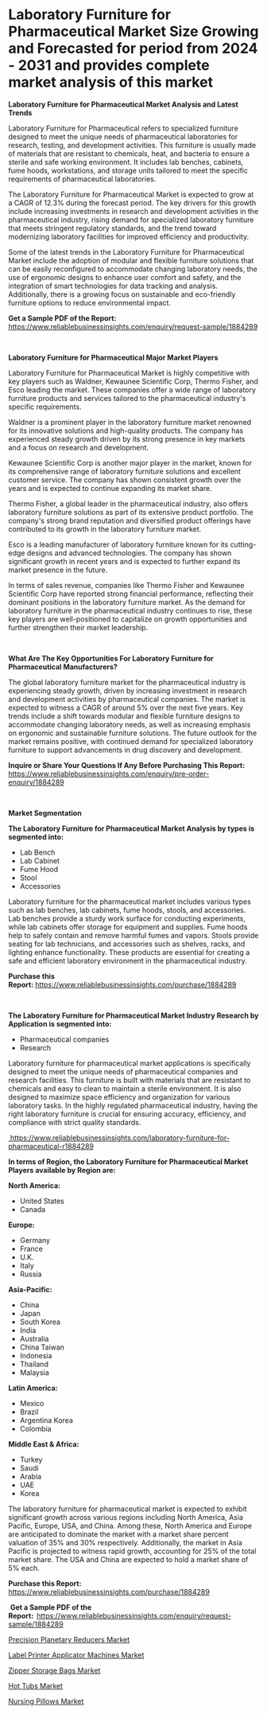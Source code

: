 <p><h1>Laboratory Furniture for Pharmaceutical Market Size Growing and Forecasted for period from 2024 - 2031 and provides complete market analysis of this market</h1></p><p><strong>Laboratory Furniture for Pharmaceutical Market Analysis and Latest Trends</strong></p>
<p><p>Laboratory Furniture for Pharmaceutical refers to specialized furniture designed to meet the unique needs of pharmaceutical laboratories for research, testing, and development activities. This furniture is usually made of materials that are resistant to chemicals, heat, and bacteria to ensure a sterile and safe working environment. It includes lab benches, cabinets, fume hoods, workstations, and storage units tailored to meet the specific requirements of pharmaceutical laboratories.</p><p>The Laboratory Furniture for Pharmaceutical Market is expected to grow at a CAGR of 12.3% during the forecast period. The key drivers for this growth include increasing investments in research and development activities in the pharmaceutical industry, rising demand for specialized laboratory furniture that meets stringent regulatory standards, and the trend toward modernizing laboratory facilities for improved efficiency and productivity.</p><p>Some of the latest trends in the Laboratory Furniture for Pharmaceutical Market include the adoption of modular and flexible furniture solutions that can be easily reconfigured to accommodate changing laboratory needs, the use of ergonomic designs to enhance user comfort and safety, and the integration of smart technologies for data tracking and analysis. Additionally, there is a growing focus on sustainable and eco-friendly furniture options to reduce environmental impact.</p></p>
<p><strong>Get a Sample PDF of the Report:&nbsp;</strong> <a href="https://www.reliablebusinessinsights.com/enquiry/request-sample/1884289">https://www.reliablebusinessinsights.com/enquiry/request-sample/1884289</a></p>
<p>&nbsp;</p>
<p><strong>Laboratory Furniture for Pharmaceutical Major Market Players</strong></p>
<p><p>Laboratory Furniture for Pharmaceutical Market is highly competitive with key players such as Waldner, Kewaunee Scientific Corp, Thermo Fisher, and Esco leading the market. These companies offer a wide range of laboratory furniture products and services tailored to the pharmaceutical industry's specific requirements.</p><p>Waldner is a prominent player in the laboratory furniture market renowned for its innovative solutions and high-quality products. The company has experienced steady growth driven by its strong presence in key markets and a focus on research and development.</p><p>Kewaunee Scientific Corp is another major player in the market, known for its comprehensive range of laboratory furniture solutions and excellent customer service. The company has shown consistent growth over the years and is expected to continue expanding its market share.</p><p>Thermo Fisher, a global leader in the pharmaceutical industry, also offers laboratory furniture solutions as part of its extensive product portfolio. The company's strong brand reputation and diversified product offerings have contributed to its growth in the laboratory furniture market.</p><p>Esco is a leading manufacturer of laboratory furniture known for its cutting-edge designs and advanced technologies. The company has shown significant growth in recent years and is expected to further expand its market presence in the future.</p><p>In terms of sales revenue, companies like Thermo Fisher and Kewaunee Scientific Corp have reported strong financial performance, reflecting their dominant positions in the laboratory furniture market. As the demand for laboratory furniture in the pharmaceutical industry continues to rise, these key players are well-positioned to capitalize on growth opportunities and further strengthen their market leadership.</p></p>
<p>&nbsp;</p>
<p><strong>What Are The Key Opportunities For Laboratory Furniture for Pharmaceutical Manufacturers?</strong></p>
<p><p>The global laboratory furniture market for the pharmaceutical industry is experiencing steady growth, driven by increasing investment in research and development activities by pharmaceutical companies. The market is expected to witness a CAGR of around 5% over the next five years. Key trends include a shift towards modular and flexible furniture designs to accommodate changing laboratory needs, as well as increasing emphasis on ergonomic and sustainable furniture solutions. The future outlook for the market remains positive, with continued demand for specialized laboratory furniture to support advancements in drug discovery and development.</p></p>
<p><strong>Inquire or Share Your Questions If Any Before Purchasing This Report:</strong> <a href="https://www.reliablebusinessinsights.com/enquiry/pre-order-enquiry/1884289">https://www.reliablebusinessinsights.com/enquiry/pre-order-enquiry/1884289</a></p>
<p>&nbsp;</p>
<p><strong>Market Segmentation</strong></p>
<p><strong>The Laboratory Furniture for Pharmaceutical Market Analysis by types is segmented into:</strong></p>
<p><ul><li>Lab Bench</li><li>Lab Cabinet</li><li>Fume Hood</li><li>Stool</li><li>Accessories</li></ul></p>
<p><p>Laboratory furniture for the pharmaceutical market includes various types such as lab benches, lab cabinets, fume hoods, stools, and accessories. Lab benches provide a sturdy work surface for conducting experiments, while lab cabinets offer storage for equipment and supplies. Fume hoods help to safely contain and remove harmful fumes and vapors. Stools provide seating for lab technicians, and accessories such as shelves, racks, and lighting enhance functionality. These products are essential for creating a safe and efficient laboratory environment in the pharmaceutical industry.</p></p>
<p><strong>Purchase this Report:&nbsp;</strong><a href="https://www.reliablebusinessinsights.com/purchase/1884289">https://www.reliablebusinessinsights.com/purchase/1884289</a></p>
<p>&nbsp;</p>
<p><strong>The Laboratory Furniture for Pharmaceutical Market Industry Research by Application is segmented into:</strong></p>
<p><ul><li>Pharmaceutical companies</li><li>Research</li></ul></p>
<p><p>Laboratory furniture for pharmaceutical market applications is specifically designed to meet the unique needs of pharmaceutical companies and research facilities. This furniture is built with materials that are resistant to chemicals and easy to clean to maintain a sterile environment. It is also designed to maximize space efficiency and organization for various laboratory tasks. In the highly regulated pharmaceutical industry, having the right laboratory furniture is crucial for ensuring accuracy, efficiency, and compliance with strict quality standards.</p></p>
<p><a href="https://www.reliablebusinessinsights.com/laboratory-furniture-for-pharmaceutical-r1884289">&nbsp;https://www.reliablebusinessinsights.com/laboratory-furniture-for-pharmaceutical-r1884289</a></p>
<p><strong>In terms of Region, the Laboratory Furniture for Pharmaceutical Market Players available by Region are:</strong></p>
<p>
    <p> <strong> North America: </strong>
        <ul>
            <li>United States</li>
            <li>Canada</li>
        </ul>
        </p> 
    <p> <strong> Europe: </strong>
        <ul>
            <li>Germany</li>
            <li>France</li>
            <li>U.K.</li>
            <li>Italy</li>
            <li>Russia</li>
        </ul>
        </p> 
    <p> <strong> Asia-Pacific: </strong>
        <ul>
            <li>China</li>
            <li>Japan</li>
            <li>South Korea</li>
            <li>India</li>
            <li>Australia</li>
            <li>China Taiwan</li>
            <li>Indonesia</li>
            <li>Thailand</li>
            <li>Malaysia</li>
        </ul>
        </p> 
    <p> <strong> Latin America: </strong>
        <ul>
            <li>Mexico</li>
            <li>Brazil</li>
            <li>Argentina Korea</li>
            <li>Colombia</li>
        </ul>
        </p> 
    <p> <strong> Middle East & Africa: </strong>
        <ul>
            <li>Turkey</li>
            <li>Saudi</li>
            <li>Arabia</li>
            <li>UAE</li>
            <li>Korea</li>
        </ul>
    </p>
    </p>
<p><p>The laboratory furniture for pharmaceutical market is expected to exhibit significant growth across various regions including North America, Asia Pacific, Europe, USA, and China. Among these, North America and Europe are anticipated to dominate the market with a market share percent valuation of 35% and 30% respectively. Additionally, the market in Asia Pacific is projected to witness rapid growth, accounting for 25% of the total market share. The USA and China are expected to hold a market share of 5% each.</p></p>
<p><strong>Purchase this Report: </strong><a href="https://www.reliablebusinessinsights.com/purchase/1884289">https://www.reliablebusinessinsights.com/purchase/1884289</a></p>
<p>&nbsp;<strong>Get a Sample PDF of the Report:&nbsp;&nbsp;</strong><a href="https://www.reliablebusinessinsights.com/enquiry/request-sample/1884289">https://www.reliablebusinessinsights.com/enquiry/request-sample/1884289</a></p>
<p><strong></strong></p>
<p><p><a href="https://github.com/GroverBarry/Market-Research-Report-List-6/blob/main/precision-planetary-reducers-market.md">Precision Planetary Reducers Market</a></p><p><a href="https://github.com/widyafarer/Market-Research-Report-List-1/blob/main/label-printer-applicator-machines-market.md">Label Printer Applicator Machines Market</a></p><p><a href="https://medium.com/@dhjdj3783/zipper-storage-bags-market-report-by-product-type-pe-pvc-pvdc-others-end-use-food-c628c7826711">Zipper Storage Bags Market</a></p><p><a href="https://medium.com/@stephen.russell7684/hot-tubs-market-global-market-share-and-ranking-overall-sales-and-demand-forecast-2024-2031-6216758245e4">Hot Tubs Market</a></p><p><a href="https://medium.com/@nyahmertz1973/nursing-pillows-market-global-market-share-and-ranking-overall-sales-and-demand-forecast-2024-7d70688ce0b2">Nursing Pillows Market</a></p></p>